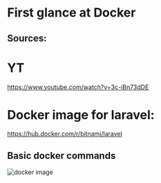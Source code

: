 # First glance at Docker
## Sources:

# YT
https://www.youtube.com/watch?v=3c-iBn73dDE

# Docker image for laravel:
https://hub.docker.com/r/bitnami/laravel

## Basic docker commands

![docker image](https://miro.medium.com/max/720/0*ujI404Gnomn1Wz5h.webp)

